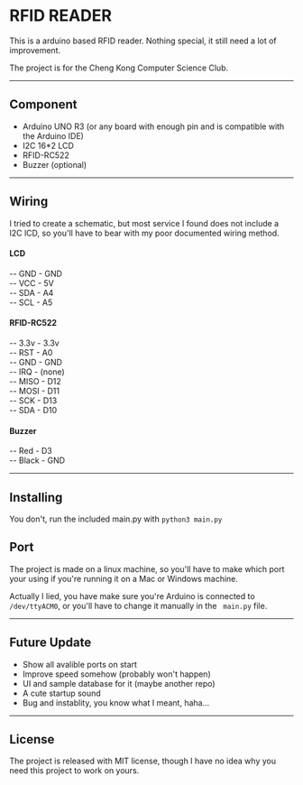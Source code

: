 # RFID READER

This is a arduino based RFID reader. Nothing special, it still need a lot of improvement.

The project is for the Cheng Kong Computer Science Club.

---
## Component
- Arduino UNO R3 (or any board with enough pin and is compatible with the Arduino IDE)
- I2C 16*2 LCD
- RFID-RC522
- Buzzer (optional)
---
## Wiring
I tried to create a schematic, but most service I found does not include a I2C lCD, so you'll have to bear with my poor documented wiring method.

#### LCD
-- GND - GND  
-- VCC - 5V  
-- SDA - A4  
-- SCL - A5  

#### RFID-RC522
-- 3.3v - 3.3v  
-- RST - A0  
-- GND - GND  
-- IRQ - (none)  
-- MISO - D12  
-- MOSI - D11  
-- SCK - D13  
-- SDA - D10  

#### Buzzer
-- Red - D3  
-- Black - GND  

---
## Installing
You don't, run the included main.py with
``python3 main.py ``

## Port
The project is made on a linux machine, so you'll have to make which port your using if you're running it on a Mac or Windows machine.

Actually I lied, you have make sure you're Arduino is connected to ``/dev/ttyACM0``, or you'll have to change it manually in the `` main.py`` file.

---
## Future Update

- Show all avalible ports on start
- Improve speed somehow (probably won't happen)
- UI and sample database for it (maybe another repo)
- A cute startup sound
- Bug and instablity, you know what I meant, haha...
---
## License
The project is released with MIT license, though I have no idea why you need this project to work on yours.
